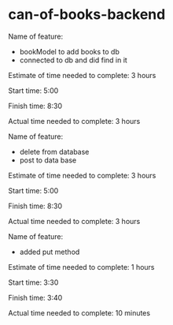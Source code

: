 # can-of-books-backend


Name of feature: 

-   bookModel to add books to db
-   connected to db and did find in it

Estimate of time needed to complete: 3 hours

Start time: 5:00

Finish time: 8:30

Actual time needed to complete: 3 hours


Name of feature: 

-   delete from database
-   post to data base

Estimate of time needed to complete: 3 hours

Start time: 5:00

Finish time: 8:30

Actual time needed to complete: 3 hours

Name of feature: 
-   added put method 

Estimate of time needed to complete: 1 hours

Start time: 3:30

Finish time: 3:40

Actual time needed to complete: 10 minutes
